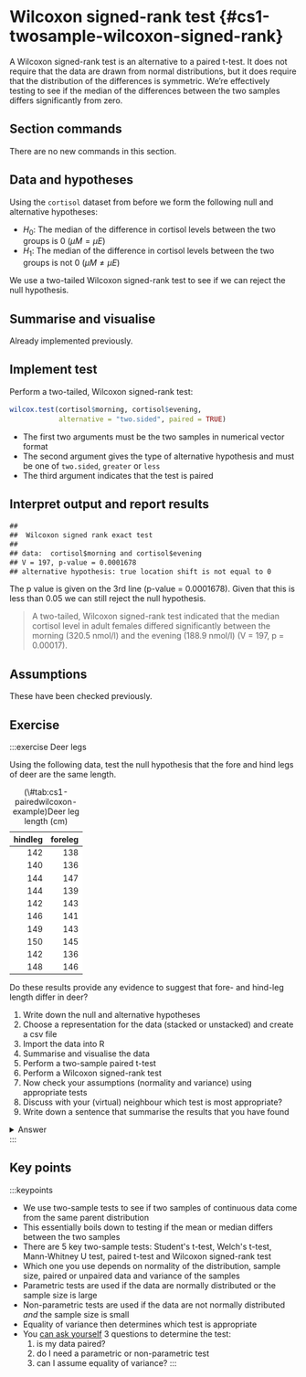 



# Wilcoxon signed-rank test {#cs1-twosample-wilcoxon-signed-rank}
A Wilcoxon signed-rank test is an alternative to a paired t-test. It does not require that the data are drawn from normal distributions, but it does require that the distribution of the differences is symmetric. We’re effectively testing to see if the median of the differences between the two samples differs significantly from zero.

## Section commands
There are no new commands in this section.

## Data and hypotheses
Using the `cortisol` dataset from before we form the following null and alternative hypotheses:

-	$H_0$: The median of the difference in cortisol levels between the two groups is 0 ($\mu M = \mu E$)
-	$H_1$: The median of the difference in cortisol levels between the two groups is not 0 ($\mu M \neq \mu E$)

We use a two-tailed Wilcoxon signed-rank test to see if we can reject the null hypothesis.

## Summarise and visualise
Already implemented previously.

## Implement test
Perform a two-tailed, Wilcoxon signed-rank test:


```r
wilcox.test(cortisol$morning, cortisol$evening,
            alternative = "two.sided", paired = TRUE)
```

-	The first two arguments must be the two samples in numerical vector format
-	The second argument gives the type of alternative hypothesis and must be one of `two.sided`, `greater` or `less`
-	The third argument indicates that the test is paired

## Interpret output and report results

```
## 
## 	Wilcoxon signed rank exact test
## 
## data:  cortisol$morning and cortisol$evening
## V = 197, p-value = 0.0001678
## alternative hypothesis: true location shift is not equal to 0
```

The p value is given on the 3rd line (p-value = 0.0001678). Given that this is less than 0.05 we can still reject the null hypothesis.

> A two-tailed, Wilcoxon signed-rank test indicated that the median cortisol level in adult females differed significantly between the morning (320.5 nmol/l) and the evening (188.9 nmol/l) (V = 197, p = 0.00017).

## Assumptions
These have been checked previously.

## Exercise
:::exercise
Deer legs

Using the following data, test the null hypothesis that the fore and hind legs of deer are the same length.

<table class="table table-striped table-condensed" style="width: auto !important; margin-left: auto; margin-right: auto;">
<caption>(\#tab:cs1-pairedwilcoxon-example)Deer leg length (cm)</caption>
 <thead>
  <tr>
   <th style="text-align:right;background-color: white !important;"> hindleg </th>
   <th style="text-align:right;background-color: white !important;"> foreleg </th>
  </tr>
 </thead>
<tbody>
  <tr>
   <td style="text-align:right;background-color: white !important;"> 142 </td>
   <td style="text-align:right;background-color: white !important;"> 138 </td>
  </tr>
  <tr>
   <td style="text-align:right;background-color: white !important;"> 140 </td>
   <td style="text-align:right;background-color: white !important;"> 136 </td>
  </tr>
  <tr>
   <td style="text-align:right;background-color: white !important;"> 144 </td>
   <td style="text-align:right;background-color: white !important;"> 147 </td>
  </tr>
  <tr>
   <td style="text-align:right;background-color: white !important;"> 144 </td>
   <td style="text-align:right;background-color: white !important;"> 139 </td>
  </tr>
  <tr>
   <td style="text-align:right;background-color: white !important;"> 142 </td>
   <td style="text-align:right;background-color: white !important;"> 143 </td>
  </tr>
  <tr>
   <td style="text-align:right;background-color: white !important;"> 146 </td>
   <td style="text-align:right;background-color: white !important;"> 141 </td>
  </tr>
  <tr>
   <td style="text-align:right;background-color: white !important;"> 149 </td>
   <td style="text-align:right;background-color: white !important;"> 143 </td>
  </tr>
  <tr>
   <td style="text-align:right;background-color: white !important;"> 150 </td>
   <td style="text-align:right;background-color: white !important;"> 145 </td>
  </tr>
  <tr>
   <td style="text-align:right;background-color: white !important;"> 142 </td>
   <td style="text-align:right;background-color: white !important;"> 136 </td>
  </tr>
  <tr>
   <td style="text-align:right;background-color: white !important;"> 148 </td>
   <td style="text-align:right;background-color: white !important;"> 146 </td>
  </tr>
</tbody>
</table>

Do these results provide any evidence to suggest that fore- and hind-leg length differ in deer?

1. Write down the null and alternative hypotheses
2. Choose a representation for the data (stacked or unstacked) and create a csv file
3. Import the data into R
4. Summarise and visualise the data
5. Perform a two-sample paired t-test
6. Perform a Wilcoxon signed-rank test
7. Now check your assumptions (normality and variance) using appropriate tests
8. Discuss with your (virtual) neighbour which test is most appropriate?
9. Write down a sentence that summarise the results that you have found

<details><summary>Answer</summary>

**1. Hypotheses**

$H_0$ : foreleg average (mean or median) $=$ hindleg average (mean or median)

$H_1$ : foreleg average $\neq$ hindleg average

**2-4. Import Data, Summarise and visualise**

I always recommend storing data in stacked format even in this example, even though in this case it might seem easier to store your data in unstacked format (this is pretty much the only time where this is even a sensible option).  So for this example I manually input the data into excel in the following layout:


```r
deer <- read.csv("data/examples/cs1-deer.csv")
```

<table class="table table-striped table-condensed" style="width: auto !important; margin-left: auto; margin-right: auto;">
 <thead>
  <tr>
   <th style="text-align:right;background-color: white !important;"> id </th>
   <th style="text-align:left;background-color: white !important;"> leg </th>
   <th style="text-align:right;background-color: white !important;"> length </th>
  </tr>
 </thead>
<tbody>
  <tr>
   <td style="text-align:right;background-color: white !important;"> 1 </td>
   <td style="text-align:left;background-color: white !important;"> hindleg </td>
   <td style="text-align:right;background-color: white !important;"> 142 </td>
  </tr>
  <tr>
   <td style="text-align:right;background-color: white !important;"> 2 </td>
   <td style="text-align:left;background-color: white !important;"> hindleg </td>
   <td style="text-align:right;background-color: white !important;"> 140 </td>
  </tr>
  <tr>
   <td style="text-align:right;background-color: white !important;"> 3 </td>
   <td style="text-align:left;background-color: white !important;"> hindleg </td>
   <td style="text-align:right;background-color: white !important;"> 144 </td>
  </tr>
  <tr>
   <td style="text-align:right;background-color: white !important;"> 4 </td>
   <td style="text-align:left;background-color: white !important;"> hindleg </td>
   <td style="text-align:right;background-color: white !important;"> 144 </td>
  </tr>
  <tr>
   <td style="text-align:right;background-color: white !important;"> 5 </td>
   <td style="text-align:left;background-color: white !important;"> hindleg </td>
   <td style="text-align:right;background-color: white !important;"> 142 </td>
  </tr>
  <tr>
   <td style="text-align:right;background-color: white !important;"> 6 </td>
   <td style="text-align:left;background-color: white !important;"> hindleg </td>
   <td style="text-align:right;background-color: white !important;"> 146 </td>
  </tr>
  <tr>
   <td style="text-align:right;background-color: white !important;"> 7 </td>
   <td style="text-align:left;background-color: white !important;"> hindleg </td>
   <td style="text-align:right;background-color: white !important;"> 149 </td>
  </tr>
  <tr>
   <td style="text-align:right;background-color: white !important;"> 8 </td>
   <td style="text-align:left;background-color: white !important;"> hindleg </td>
   <td style="text-align:right;background-color: white !important;"> 150 </td>
  </tr>
  <tr>
   <td style="text-align:right;background-color: white !important;"> 9 </td>
   <td style="text-align:left;background-color: white !important;"> hindleg </td>
   <td style="text-align:right;background-color: white !important;"> 142 </td>
  </tr>
  <tr>
   <td style="text-align:right;background-color: white !important;"> 10 </td>
   <td style="text-align:left;background-color: white !important;"> hindleg </td>
   <td style="text-align:right;background-color: white !important;"> 148 </td>
  </tr>
  <tr>
   <td style="text-align:right;background-color: white !important;"> 1 </td>
   <td style="text-align:left;background-color: white !important;"> foreleg </td>
   <td style="text-align:right;background-color: white !important;"> 138 </td>
  </tr>
  <tr>
   <td style="text-align:right;background-color: white !important;"> 2 </td>
   <td style="text-align:left;background-color: white !important;"> foreleg </td>
   <td style="text-align:right;background-color: white !important;"> 136 </td>
  </tr>
  <tr>
   <td style="text-align:right;background-color: white !important;"> 3 </td>
   <td style="text-align:left;background-color: white !important;"> foreleg </td>
   <td style="text-align:right;background-color: white !important;"> 147 </td>
  </tr>
  <tr>
   <td style="text-align:right;background-color: white !important;"> 4 </td>
   <td style="text-align:left;background-color: white !important;"> foreleg </td>
   <td style="text-align:right;background-color: white !important;"> 139 </td>
  </tr>
  <tr>
   <td style="text-align:right;background-color: white !important;"> 5 </td>
   <td style="text-align:left;background-color: white !important;"> foreleg </td>
   <td style="text-align:right;background-color: white !important;"> 143 </td>
  </tr>
  <tr>
   <td style="text-align:right;background-color: white !important;"> 6 </td>
   <td style="text-align:left;background-color: white !important;"> foreleg </td>
   <td style="text-align:right;background-color: white !important;"> 141 </td>
  </tr>
  <tr>
   <td style="text-align:right;background-color: white !important;"> 7 </td>
   <td style="text-align:left;background-color: white !important;"> foreleg </td>
   <td style="text-align:right;background-color: white !important;"> 143 </td>
  </tr>
  <tr>
   <td style="text-align:right;background-color: white !important;"> 8 </td>
   <td style="text-align:left;background-color: white !important;"> foreleg </td>
   <td style="text-align:right;background-color: white !important;"> 145 </td>
  </tr>
  <tr>
   <td style="text-align:right;background-color: white !important;"> 9 </td>
   <td style="text-align:left;background-color: white !important;"> foreleg </td>
   <td style="text-align:right;background-color: white !important;"> 136 </td>
  </tr>
  <tr>
   <td style="text-align:right;background-color: white !important;"> 10 </td>
   <td style="text-align:left;background-color: white !important;"> foreleg </td>
   <td style="text-align:right;background-color: white !important;"> 146 </td>
  </tr>
</tbody>
</table>

The ordering of the data is important here; the first hindleg row corresponds to the first foreleg row, the second to the second and so on. To indicate this we use an `id` column, where each observation has a unique ID.

Let's look at the data and see what we can see.


```r
aggregate(length ~ leg, data = deer, summary)
```

```
##       leg length.Min. length.1st Qu. length.Median length.Mean length.3rd Qu.
## 1 foreleg      136.00         138.25        142.00      141.40         144.50
## 2 hindleg      140.00         142.00        144.00      144.70         147.50
##   length.Max.
## 1      147.00
## 2      150.00
```

```r
boxplot(length ~ leg, data = deer)
```

<img src="cs1-practical-two_sample_wilcoxon_files/figure-html/unnamed-chunk-5-1.png" width="672" />

It looks as though there might be a difference between the legs, with hindlegs being longer than forelegs. However, this representation obscures the fact that we have _paired_ data. What we really need to look at is the difference in leg length for each deer:


```r
uns_deer <- unstack(deer, length ~ leg)
deerDiff <- uns_deer$hindleg - uns_deer$foreleg
summary(deerDiff)
```

```
##    Min. 1st Qu.  Median    Mean 3rd Qu.    Max. 
##    -3.0     2.5     4.5     3.3     5.0     6.0
```

```r
boxplot(deerDiff)
```

<img src="cs1-practical-two_sample_wilcoxon_files/figure-html/unnamed-chunk-6-1.png" width="672" />

This gives us a much clearer picture. It looks as though the hindlegs are about 4 cm longer than the forelegs, on average. It also suggests that our leg differences might not be normally distributed (the data look a bit skewed).

**5. Perform a two-sample t-test**


```r
t.test(length ~ leg, data = deer, paired = TRUE)
```

```
## 
## 	Paired t-test
## 
## data:  length by leg
## t = -3.4138, df = 9, p-value = 0.007703
## alternative hypothesis: true difference in means is not equal to 0
## 95 percent confidence interval:
##  -5.486752 -1.113248
## sample estimates:
## mean of the differences 
##                    -3.3
```

The paired t-test here assumes that the data is stored exactly as we have entered it (i.e. that the first hindleg row matches the first foreleg row). Here we apparently see a significant difference.

**6. Perform a paired Wilcoxon test**


```r
wilcox.test(length ~ leg, data = deer, paired = TRUE)
```

```
## Warning in wilcox.test.default(x = c(138L, 136L, 147L, 139L, 143L, 141L, :
## cannot compute exact p-value with ties
```

```
## 
## 	Wilcoxon signed rank test with continuity correction
## 
## data:  length by leg
## V = 4, p-value = 0.01859
## alternative hypothesis: true location shift is not equal to 0
```

The paired Wilcoxon test makes the same assumptions about the order of the data as the paired t-test. Here again we have a significant difference.

**7. Check assumptions**

We need to consider the distribution of the _difference_ in leg lengths rather than the individual distributions.


```r
shapiro.test(deerDiff)
```

```
## 
## 	Shapiro-Wilk normality test
## 
## data:  deerDiff
## W = 0.81366, p-value = 0.02123
```

```r
qqnorm(deerDiff)
qqline(deerDiff, col = "red")
```

<img src="cs1-practical-two_sample_wilcoxon_files/figure-html/unnamed-chunk-9-1.png" width="672" />

Both our Shapiro-Wilk test and our Q-Q plot suggest that the difference data aren't normally distributed, which rules out a paired t-test. We should therefore consider a paired Wilcoxon test next. Remember that this test requires that the distribution of differences be symmetric, whereas our box-plot from before suggested that the data were very much skewed.

**8. Conclusions**

So, frustratingly, neither of our tests are appropriate for this dataset. The differences in fore- and hind leg lengths are neither normal enough for a paired t-test nor are they symmetric enough for a Wilcoxon test and we don't have enough data to just use the t-test (we'd need more than 30 points or so). So what do we do in this situation? Well the answer is that there aren't actually any traditional statistical tests that are valid for this dataset as it stands!

There are two options available to someone:

1. try transforming the raw data (take logs, square root, reciprocals) and hope that one of them leads to a modified dataset that satisfies the assumptions of one of the tests we've covered, or
2. use a permutation test approach (which would work but is beyond the scope of this course).

The reason I included this example in the first practical is purely to illustrate how a very simple dataset with an apparently clear message (leg lengths differ within deer) can be intractable. You don't need to have very complex datasets before you go beyond the capabilities of classical statistics.

As Jeremy Clarkson [would put it](https://www.quotes.net/mquote/941330):

> And on that bombshell, it's time to end. Goodnight!

</details>
:::

## Key points

:::keypoints
- We use two-sample tests to see if two samples of continuous data come from the same parent distribution
- This essentially boils down to testing if the mean or median differs between the two samples
- There are 5 key two-sample tests: Student's t-test, Welch's t-test, Mann-Whitney U test, paired t-test and Wilcoxon signed-rank test
- Which one you use depends on normality of the distribution, sample size, paired or unpaired data and variance of the samples
- Parametric tests are used if the data are normally distributed or the sample size is large
- Non-parametric tests are used if the data are not normally distributed _and_ the sample size is small
- Equality of variance then determines which test is appropriate
- You [can ask yourself](#two-sample-choosing-a-test) 3 questions to determine the test:
    1. is my data paired?
    2. do I need a parametric or non-parametric test
    3. can I assume equality of variance?
:::
